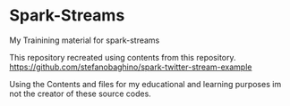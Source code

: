 # Spark-Streams
My Trainining material for spark-streams


This repository recreated using contents  from this repository. https://github.com/stefanobaghino/spark-twitter-stream-example

Using the Contents and files for  my educational and learning purposes im not the creator of these source codes.
